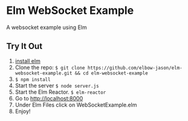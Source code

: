 Elm WebSocket Example
=====================

A websocket example using Elm


Try It Out
----------

1. [install elm](http://elm-lang.org/Install.elm)
1. Clone the repo: ```$ git clone https://github.com/elbow-jason/elm-websocket-example.git && cd elm-websocket-example```
1. ```$ npm install```
1. Start the server ```$ node server.js```
1. Start the Elm Reactor. ```$ elm-reactor```
1. Go to [http://localhost:8000](http://localhost:8000)
1. Under Elm Files click on WebSocketExample.elm
1. Enjoy!


